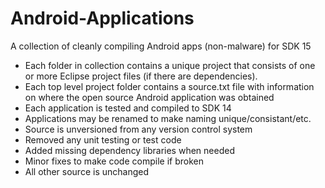 Android-Applications
====================
A collection of cleanly compiling Android apps (non-malware) for SDK 15

- Each folder in collection contains a unique project that consists of one or more Eclipse project files (if there are dependencies).
- Each top level project folder contains a source.txt file with information on where the open source Android application was obtained
- Each application is tested and compiled to SDK 14
- Applications may be renamed to make naming unique/consistant/etc.
- Source is unversioned from any version control system
- Removed any unit testing or test code
- Added missing dependency libraries when needed
- Minor fixes to make code compile if broken
- All other source is unchanged